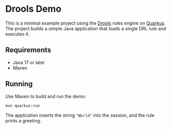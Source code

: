 # Drools Demo

This is a minimal example project using the [Drools](https://www.drools.org/) rules engine on [Quarkus](https://quarkus.io/). The project builds a simple Java application that loads a single DRL rule and executes it.

## Requirements

- Java 17 or later
- Maven

## Running

Use Maven to build and run the demo:

```bash
mvn quarkus:run
```

The application inserts the string `"World"` into the session, and the rule prints a greeting.
